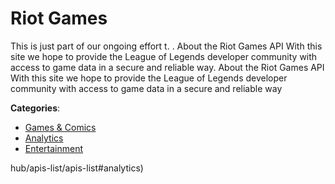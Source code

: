 # Riot Games


This is just part of our ongoing effort t. .  About the Riot Games API With this site we hope to provide the League of Legends developer community with access to game data in a secure and reliable way. About the Riot Games API With this site we hope to provide the League of Legends developer community with access to game data in a secure and reliable way



**Categories**:
- [Games & Comics](https://github.com/apis-list/apis-list#games-and-comics)
- [Analytics](https://github.com/apis-list/apis-list#analytics)
- [Entertainment](https://github.com/apis-list/apis-list#entertainment)






hub/apis-list/apis-list#analytics)



